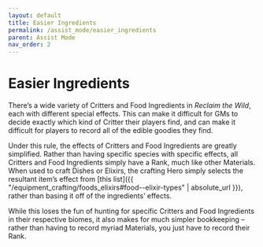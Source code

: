 ```yaml
---
layout: default
title: Easier Ingredients
permalink: /assist_mode/easier_ingredients
parent: Assist Mode
nav_order: 2
---
```


# Easier Ingredients

There’s a wide variety of Critters and Food Ingredients in *Reclaim the Wild*, each with different special effects. This can make it difficult for GMs to decide exactly which kind of Critter their players find, and can make it difficult for players to record all of the edible goodies they find.

Under this rule, the effects of Critters and Food Ingredients are greatly simplified. Rather than having specific species with specific effects, all Critters and Food Ingredients simply have a Rank, much like other Materials. When used to craft Dishes or Elixirs, the crafting Hero simply selects the resultant item’s effect from [this list]({{ "/equipment_crafting/foods_elixirs#food--elixir-types" | absolute_url }}), rather than basing it off of the ingredients’ effects.

While this loses the fun of hunting for specific Critters and Food Ingredients in their respective biomes, it also makes for much simpler bookkeeping – rather than having to record myriad Materials, you just have to record their Rank.
